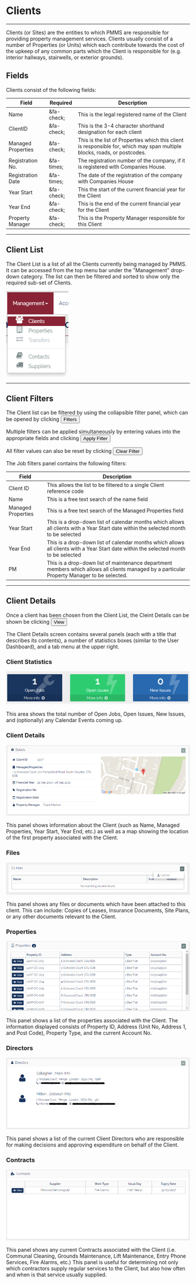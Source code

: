 # Clients
___
Clients (or Sites) are the entities to which PMMS are responsible for providing property management services. Clients usually consist of a number of Properties (or Units) which each contribute towards the cost of the upkeep of any common parts which the Client is responsible for (e.g. interior hallways, stairwells, or exterior grounds).

## Fields
  Clients consist of the following fields:

Field  | Required  | Description
--|---|--
Name | &fa-check; | This is the legal registered name of the Client
ClientID  | &fa-check;  |  This is the 3-4 character shorthand designation for each client
Managed Properties  | &fa-check;  | This is the list of Properties which this client is responsible for, which may span multiple blocks, roads, or postcodes.
Registration No.  | &fa-times;  |  The registration number of the company, if it is registered with Companies House.
Registration Date  |  &fa-times; |  The date of the registration of the company with Companies House
Year Start  | &fa-check;  |  This the start of the current financial year for the Client
Year End  | &fa-check;  |  This is the end of the current financial year for the Client
Property Manager  | &fa-check;  | This is the Property Manager responsible for this Client

---
## Client List
The Client List is a list of all the Clients currently being managed by PMMS. It can be accessed from the top menu bar under the "Management" drop-down category. The list can then be filtered and sorted to show only the required sub-set of Clients.  

![Jobs List Menu](../img/Client/management-menu-clients.png)  

---
## Client Filters
The Client list can be filtered by using the collapsible filter panel, which can be opened by clicking <button class="btn btn-xs btn-primary"><i class="fa fa-fw fa-caret-down"></i> Filters</button>

Multiple filters can be applied simultaneously by entering values into the appropriate fields and clicking  <button class="btn btn-xs btn-info"><i class="fa fa-fw fa-filter"></i> Apply Filter</button>

All filter values can also be reset by clicking <button class="btn btn-xs btn-danger"><i class="fa fa-fw fa-times"></i> Clear Filter</button>

The Job filters panel contains the following filters:

Field  |  Description
--|--
Client ID  |  This allows the list to be filtered to a single Client reference code
Name  |  This is a free text search of the name field
Managed Properties  |  This is a free text search of the Managed Properties field
  Year Start|  This is a drop-down list of calendar months which allows all clients with a Year Start date within the selected month to be selected
Year End   |  This is a drop-down list of calendar months which allows all clients with a Year Start date within the selected month to be selected
PM  |  This is a drop-down list of maintenance department members which allows all clients managed by a particular Property Manager to be selected.

---
## Client Details
Once a client has been chosen from the Client List, the Cleint Details can be shown be clicking <button class="btn btn-xs btn-primary"><i class="fa fa-fw fa-eye"></i> View</button>

The Client Details screen contains several panels (each with a title that describes its contents), a number of statistics boxes (similar to the User Dashboard), and a tab menu at the upper right.

### Client Statistics
![Client Stats](../img/Client/stats.png)  

This area shows the total number of Open Jobs, Open Issues, New Issues, and (optionally) any Calendar Events coming up.

### Client Details
![Client Details](../img/Client/client-details-panel.png)  

This panel shows information about the Client (such as Name, Managed Properties, Year Start, Year End, etc.) as well as a map showing the location of the first property associated with the Client.

### Files
![Client Files](../img/Client/files-panel.png)  

This panel shows any files or documents which have been attached to this client. This can include: Copies of Leases, Insurance Documents, Site Plans, or any other documents relevant to the Client.

### Properties
![Properties](../img/Client/properties-panel.png)  

This panel shows a list of the properties associated with the Client. The information displayed consists of Property ID, Address (Unit No, Address 1, and Post Code), Property Type, and the current Account No.

### Directors
![Directors](../img/Client/directors-panel.png)  

This panel shows a list of the current Client Directors who are responsible for making decisions and approving expenditure on behalf of the Client.

### Contracts
![Contracts](../img/Client/contracts_panel.png)  

This panel shows any current Contracts associated with the Client (i.e. Communal Cleaning, Grounds Maintenance, Lift Maintenance, Entry Phone Services, Fire Alarms, etc.) This panel is useful for determining not only which contractors supply regular services to the Client, but also how often and when is that service usually supplied.
